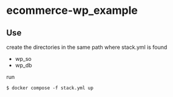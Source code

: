 # ecommerce-wp_example
## Use

create the directories in the same path where stack.yml is found
- wp_so
- wp_db

run
```
$ docker compose -f stack.yml up
```
